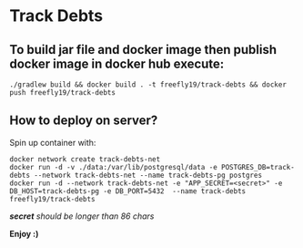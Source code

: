# Track Debts

## To build jar file and docker image then publish docker image in docker hub execute: 

```
./gradlew build && docker build . -t freefly19/track-debts && docker push freefly19/track-debts
```

## How to deploy on server?

Spin up container with:
```
docker network create track-debts-net
docker run -d -v ./data:/var/lib/postgresql/data -e POSTGRES_DB=track-debts --network track-debts-net --name track-debts-pg postgres
docker run -d --network track-debts-net -e "APP_SECRET=<secret>" -e DB_HOST=track-debts-pg -e DB_PORT=5432  --name track-debts freefly19/track-debts
```
_**secret** should be longer than 86 chars_

**Enjoy :)**